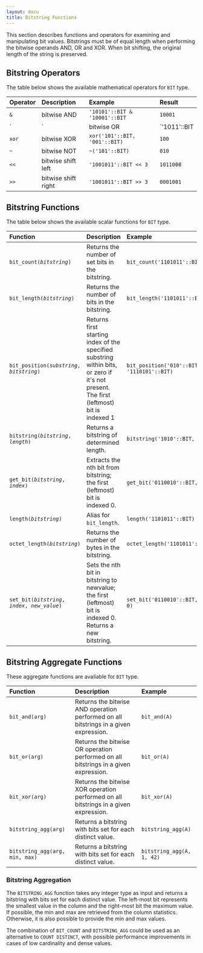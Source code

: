 ```yaml
---
layout: docu
title: Bitstring Functions
---
```


This section describes functions and operators for examining and manipulating bit values.
Bitstrings must be of equal length when performing the bitwise operands AND, OR and XOR. When bit shifting, the original length of the string is preserved.

## Bitstring Operators

The table below shows the available mathematical operators for `BIT` type.

<div class="narrow_table"></div>

| Operator | Description | Example | Result |
|:---|:---|:---|:---|
| `&` | bitwise AND | `'10101'::BIT & '10001'::BIT` | `10001` |
| `|` | bitwise OR | `'1011'::BIT | '0001'::BIT` | `1011` |
| `xor` | bitwise XOR | `xor('101'::BIT, '001'::BIT)` | `100` |
| `~` | bitwise NOT | `~('101'::BIT)` | `010` |
| `<<` | bitwise shift left | `'1001011'::BIT << 3` | `1011000` |
| `>>` | bitwise shift right | `'1001011'::BIT >> 3` | `0001001` |


## Bitstring Functions

The table below shows the available scalar functions for `BIT` type.

| Function | Description | Example | Result |
|:--|:----|:----|:-|
| `bit_count(`*`bitstring`*`)` | Returns the number of set bits in the bitstring. | `bit_count('1101011'::BIT)` | `5` |
| `bit_length(`*`bitstring`*`)` | Returns the number of bits in the bitstring. | `bit_length('1101011'::BIT)` | `7` |
| `bit_position(`*`substring`*`, `*`bitstring`*`)` | Returns first starting index of the specified substring within bits, or zero if it's not present. The first (leftmost) bit is indexed 1 | `bit_position('010'::BIT, '1110101'::BIT)` | `4` |
| `bitstring(`*`bitstring`*`, `*`length`*`)` | Returns a bitstring of determined length. | `bitstring('1010'::BIT, 7)` | `0001010` |
| `get_bit(`*`bitstring`*`, `*`index`*`)` | Extracts the nth bit from bitstring; the first (leftmost) bit is indexed 0. | `get_bit('0110010'::BIT, 2)` | `1` |
| `length(`*`bitstring`*`)` | Alias for `bit_length`. | `length('1101011'::BIT)` | `7` |
| `octet_length(`*`bitstring`*`)` | Returns the number of bytes in the bitstring. | `octet_length('1101011'::BIT)` | `1` |
| `set_bit(`*`bitstring`*`, `*`index`*`, `*`new_value`*`)` | Sets the nth bit in bitstring to newvalue; the first (leftmost) bit is indexed 0. Returns a new bitstring. | `set_bit('0110010'::BIT, 2, 0)` | `0100010` |

## Bitstring Aggregate Functions

These aggregate functions are available for `BIT` type.

| Function | Description | Example |
|:---|:----|:--|
| `bit_and(arg)` |Returns the bitwise AND operation performed on all bitstrings in a given expression. | `bit_and(A)` |
| `bit_or(arg)` |Returns the bitwise OR operation performed on all bitstrings in a given expression.  | `bit_or(A)` |
| `bit_xor(arg)` |Returns the bitwise XOR operation performed on all bitstrings in a given expression. | `bit_xor(A)` |
| `bitstring_agg(arg)` |Returns a bitstring with bits set for each distinct value. | `bitstring_agg(A)` |
| `bitstring_agg(arg, min, max)` |Returns a bitstring with bits set for each distinct value. | `bitstring_agg(A, 1, 42)` |

### Bitstring Aggregation

The `BITSTRING_AGG` function takes any integer type as input and returns a bitstring with bits set for each distinct value. 
The left-most bit represents the smallest value in the column and the right-most bit the maximum value. If possible, the min and max are retrieved from the column statistics. Otherwise, it is also possible to provide the min and max values.  
  
The combination of `BIT_COUNT` and `BITSTRING_AGG` could be used as an alternative to `COUNT DISTINCT`, with possible performance improvements in cases of low cardinality and dense values.
